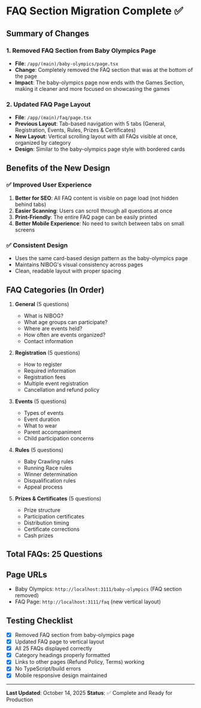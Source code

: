 # FAQ Section Migration Complete ✅

## Summary of Changes

### 1. **Removed FAQ Section from Baby Olympics Page**
- **File**: `/app/(main)/baby-olympics/page.tsx`
- **Change**: Completely removed the FAQ section that was at the bottom of the page
- **Impact**: The baby-olympics page now ends with the Games Section, making it cleaner and more focused on showcasing the games

### 2. **Updated FAQ Page Layout**
- **File**: `/app/(main)/faq/page.tsx`
- **Previous Layout**: Tab-based navigation with 5 tabs (General, Registration, Events, Rules, Prizes & Certificates)
- **New Layout**: Vertical scrolling layout with all FAQs visible at once, organized by category
- **Design**: Similar to the baby-olympics page style with bordered cards

## Benefits of the New Design

### ✅ Improved User Experience
1. **Better for SEO**: All FAQ content is visible on page load (not hidden behind tabs)
2. **Easier Scanning**: Users can scroll through all questions at once
3. **Print-Friendly**: The entire FAQ page can be easily printed
4. **Better Mobile Experience**: No need to switch between tabs on small screens

### ✅ Consistent Design
- Uses the same card-based design pattern as the baby-olympics page
- Maintains NIBOG's visual consistency across pages
- Clean, readable layout with proper spacing

## FAQ Categories (In Order)

1. **General** (5 questions)
   - What is NIBOG?
   - What age groups can participate?
   - Where are events held?
   - How often are events organized?
   - Contact information

2. **Registration** (5 questions)
   - How to register
   - Required information
   - Registration fees
   - Multiple event registration
   - Cancellation and refund policy

3. **Events** (5 questions)
   - Types of events
   - Event duration
   - What to wear
   - Parent accompaniment
   - Child participation concerns

4. **Rules** (5 questions)
   - Baby Crawling rules
   - Running Race rules
   - Winner determination
   - Disqualification rules
   - Appeal process

5. **Prizes & Certificates** (5 questions)
   - Prize structure
   - Participation certificates
   - Distribution timing
   - Certificate corrections
   - Cash prizes

## Total FAQs: 25 Questions

## Page URLs
- Baby Olympics: `http://localhost:3111/baby-olympics` (FAQ section removed)
- FAQ Page: `http://localhost:3111/faq` (new vertical layout)

## Testing Checklist

- [x] Removed FAQ section from baby-olympics page
- [x] Updated FAQ page to vertical layout
- [x] All 25 FAQs displayed correctly
- [x] Category headings properly formatted
- [x] Links to other pages (Refund Policy, Terms) working
- [x] No TypeScript/build errors
- [x] Mobile responsive design maintained

---

**Last Updated**: October 14, 2025
**Status**: ✅ Complete and Ready for Production
